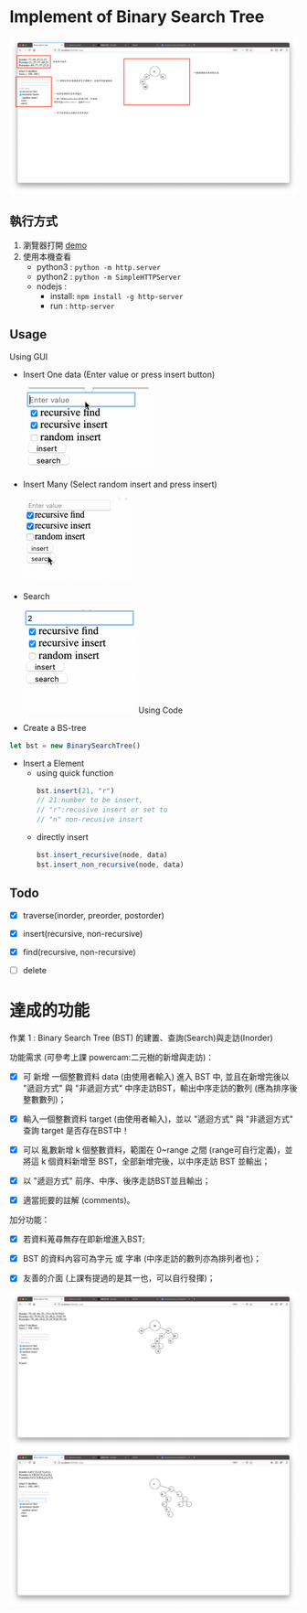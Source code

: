 
# Implement of Binary Search Tree
![](demo.png)

## 執行方式
1. 瀏覽器打開 [demo](http://alanhc.github.io/algorithm)
2. 使用本機查看
    * python3 : `python -m http.server`
    * python2 : `python -m SimpleHTTPServer`
    * nodejs : 
        * install: `npm install -g http-server`
        * run : `http-server`

## Usage
Using GUI
* Insert One data (Enter value or press insert button)
    
    ![](../insert.gif)

* Insert Many (Select random insert and press insert)

    ![](../insert_many.gif)
* Search  
  
    ![](../search.gif)
Using Code
* Create a BS-tree 
```javascript 
let bst = new BinarySearchTree()
```
* Insert a Element 
    * using quick function
        ```javascript
        bst.insert(21, "r") 
        // 21:number to be insert, 
        // "r":recusive insert or set to 
        // "n" non-recusive insert 
        ```
    * directly insert
        ```javascript
        bst.insert_recursive(node, data)
        bst.insert_non_recursive(node, data)
        ```
## Todo
- [x] traverse(inorder, preorder, postorder)
- [x] insert(recursive, non-recursive)
- [x] find(recursive, non-recursive)
- [ ] delete



達成的功能
==============================

作業 1 : Binary Search Tree (BST) 的建置、查詢(Search)與走訪(Inorder)

 

功能需求 (可參考上課 powercam:二元樹的新增與走訪)：

- [x] 可 新增 一個整數資料 data (由使用者輸入) 進入 BST 中, 並且在新增完後以 "遞迴方式" 與 "非遞迴方式" 中序走訪BST，輸出中序走訪的數列 (應為排序後整數數列)；

- [x] 輸入一個整數資料 target (由使用者輸入)，並以 "遞迴方式" 與 "非遞迴方式" 查詢 target 是否存在BST中！

- [x] 可以 亂數新增 k 個整數資料，範圍在 0~range 之間 (range可自行定義)，並將這 k 個資料新增至 BST，全部新增完後，以中序走訪 BST 並輸出；

- [x] 以 "遞迴方式" 前序、中序、後序走訪BST並且輸出；

- [x] 適當扼要的註解 (comments)。

加分功能：

- [x] 若資料蒐尋無存在即新增進入BST;

- [x] BST 的資料內容可為字元 或 字串 (中序走訪的數列亦為排列者也)；

- [x] 友善的介面 (上課有提過的是其一也，可以自行發揮)；

![](demo-2.png)
![](demo-3.png)